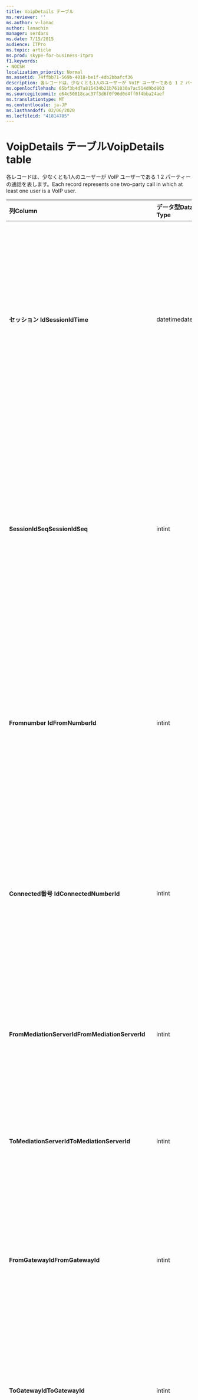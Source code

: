 ```yaml
---
title: VoipDetails テーブル
ms.reviewer: ''
ms.author: v-lanac
author: lanachin
manager: serdars
ms.date: 7/15/2015
audience: ITPro
ms.topic: article
ms.prod: skype-for-business-itpro
f1.keywords:
- NOCSH
localization_priority: Normal
ms.assetid: 74ffbb71-569b-4018-be1f-4db2bbafcf36
description: 各レコードは、少なくとも1人のユーザーが VoIP ユーザーである 1 2 パーティーの通話を表します。
ms.openlocfilehash: 65bf3b4d7a815434b21b761030a7ac514d9bd803
ms.sourcegitcommit: e64c50818cac37f3d6f0f96d0d4ff0f4bba24aef
ms.translationtype: MT
ms.contentlocale: ja-JP
ms.lasthandoff: 02/06/2020
ms.locfileid: "41814785"
---
```

# <a name="voipdetails-table"></a><span data-ttu-id="22f0f-103">VoipDetails テーブル</span><span class="sxs-lookup"><span data-stu-id="22f0f-103">VoipDetails table</span></span>
 
<span data-ttu-id="22f0f-104">各レコードは、少なくとも1人のユーザーが VoIP ユーザーである 1 2 パーティーの通話を表します。</span><span class="sxs-lookup"><span data-stu-id="22f0f-104">Each record represents one two-party call in which at least one user is a VoIP user.</span></span>
  
|<span data-ttu-id="22f0f-105">**列**</span><span class="sxs-lookup"><span data-stu-id="22f0f-105">**Column**</span></span>|<span data-ttu-id="22f0f-106">**データ型**</span><span class="sxs-lookup"><span data-stu-id="22f0f-106">**Data Type**</span></span>|<span data-ttu-id="22f0f-107">**キー/インデックス**</span><span class="sxs-lookup"><span data-stu-id="22f0f-107">**Key/Index**</span></span>|<span data-ttu-id="22f0f-108">**詳細**</span><span class="sxs-lookup"><span data-stu-id="22f0f-108">**Details**</span></span>|
|:-----|:-----|:-----|:-----|
|<span data-ttu-id="22f0f-109">**セッション Id**</span><span class="sxs-lookup"><span data-stu-id="22f0f-109">**SessionIdTime**</span></span> <br/> |<span data-ttu-id="22f0f-110">datetime</span><span class="sxs-lookup"><span data-stu-id="22f0f-110">datetime</span></span>  <br/> |<span data-ttu-id="22f0f-111">Primary</span><span class="sxs-lookup"><span data-stu-id="22f0f-111">Primary</span></span>  <br/> |<span data-ttu-id="22f0f-112">セッション要求の時刻。</span><span class="sxs-lookup"><span data-stu-id="22f0f-112">Time of session request.</span></span> <span data-ttu-id="22f0f-113">セッションを一意に識別するために**Sessionidseq**と組み合わせて使用されます。</span><span class="sxs-lookup"><span data-stu-id="22f0f-113">Used in conjunction with **SessionIdSeq** to uniquely identify a session.</span></span> <span data-ttu-id="22f0f-114">詳細については、「 [Skype For Business Server 2015 のダイアログ一覧](dialogs.md)」を参照してください。</span><span class="sxs-lookup"><span data-stu-id="22f0f-114">See the [Dialogs table in Skype for Business Server 2015](dialogs.md) for more information.</span></span> <br/> |
|<span data-ttu-id="22f0f-115">**SessionIdSeq**</span><span class="sxs-lookup"><span data-stu-id="22f0f-115">**SessionIdSeq**</span></span> <br/> |<span data-ttu-id="22f0f-116">int</span><span class="sxs-lookup"><span data-stu-id="22f0f-116">int</span></span>  <br/> |<span data-ttu-id="22f0f-117">Primary</span><span class="sxs-lookup"><span data-stu-id="22f0f-117">Primary</span></span>  <br/> |<span data-ttu-id="22f0f-118">セッションを識別する ID 番号。</span><span class="sxs-lookup"><span data-stu-id="22f0f-118">ID number to identify the session.</span></span> <span data-ttu-id="22f0f-119">セッションを一意に識別するために**Sessionidtime**と組み合わせて使用されます。</span><span class="sxs-lookup"><span data-stu-id="22f0f-119">Used in conjunction with **SessionIdTime** to uniquely identify a session.</span></span> <span data-ttu-id="22f0f-120">詳細については、「 [Skype For Business Server 2015 のダイアログ一覧](dialogs.md)」を参照してください。</span><span class="sxs-lookup"><span data-stu-id="22f0f-120">See the [Dialogs table in Skype for Business Server 2015](dialogs.md) for more information.</span></span> <br/> |
|<span data-ttu-id="22f0f-121">**Fromnumber Id**</span><span class="sxs-lookup"><span data-stu-id="22f0f-121">**FromNumberId**</span></span> <br/> |<span data-ttu-id="22f0f-122">int</span><span class="sxs-lookup"><span data-stu-id="22f0f-122">int</span></span>  <br/> |<span data-ttu-id="22f0f-123">外部</span><span class="sxs-lookup"><span data-stu-id="22f0f-123">Foreign</span></span>  <br/> |<span data-ttu-id="22f0f-124">発信者の**PhoneId** 。</span><span class="sxs-lookup"><span data-stu-id="22f0f-124">**PhoneId** of the caller.</span></span> <span data-ttu-id="22f0f-125">詳細については、「電話」の[表](phones.md)を参照してください。</span><span class="sxs-lookup"><span data-stu-id="22f0f-125">See the [Phones table](phones.md) for more information.</span></span> <span data-ttu-id="22f0f-126">Not NULL と**Fromgatewayid**が null でない場合は、発信者は PSTN ユーザーです。</span><span class="sxs-lookup"><span data-stu-id="22f0f-126">If not NULL and **FromGatewayId** is not NULL, then the caller was a PSTN user.</span></span> <br/> |
|<span data-ttu-id="22f0f-127">**Connected番号 Id**</span><span class="sxs-lookup"><span data-stu-id="22f0f-127">**ConnectedNumberId**</span></span> <br/> |<span data-ttu-id="22f0f-128">int</span><span class="sxs-lookup"><span data-stu-id="22f0f-128">int</span></span>  <br/> |<span data-ttu-id="22f0f-129">外部</span><span class="sxs-lookup"><span data-stu-id="22f0f-129">Foreign</span></span>  <br/> |<span data-ttu-id="22f0f-130">通話受信者の**PhoneId** 。</span><span class="sxs-lookup"><span data-stu-id="22f0f-130">**PhoneId** of the call receiver.</span></span> <span data-ttu-id="22f0f-131">詳細については、「電話」の[表](phones.md)を参照してください。</span><span class="sxs-lookup"><span data-stu-id="22f0f-131">See the [Phones table](phones.md) for more information.</span></span> <span data-ttu-id="22f0f-132">Not NULL と**Togatewayid**が null でない場合は、通話レシーバーは PSTN ユーザーでした。</span><span class="sxs-lookup"><span data-stu-id="22f0f-132">If not NULL and **ToGatewayId** is not NULL, then the call receiver was a PSTN user.</span></span> <br/> |
|<span data-ttu-id="22f0f-133">**FromMediationServerId**</span><span class="sxs-lookup"><span data-stu-id="22f0f-133">**FromMediationServerId**</span></span> <br/> |<span data-ttu-id="22f0f-134">int</span><span class="sxs-lookup"><span data-stu-id="22f0f-134">int</span></span>  <br/> |<span data-ttu-id="22f0f-135">外部</span><span class="sxs-lookup"><span data-stu-id="22f0f-135">Foreign</span></span>  <br/> |<span data-ttu-id="22f0f-136">通話が発信される仲介サーバー。</span><span class="sxs-lookup"><span data-stu-id="22f0f-136">The Mediation Server the call is coming from.</span></span> <span data-ttu-id="22f0f-137">詳細については、 [Mediationservers テーブル](mediationservers.md)を参照してください。</span><span class="sxs-lookup"><span data-stu-id="22f0f-137">See the [MediationServers table](mediationservers.md) for more information.</span></span> <br/> |
|<span data-ttu-id="22f0f-138">**ToMediationServerId**</span><span class="sxs-lookup"><span data-stu-id="22f0f-138">**ToMediationServerId**</span></span> <br/> |<span data-ttu-id="22f0f-139">int</span><span class="sxs-lookup"><span data-stu-id="22f0f-139">int</span></span>  <br/> |<span data-ttu-id="22f0f-140">外部</span><span class="sxs-lookup"><span data-stu-id="22f0f-140">Foreign</span></span>  <br/> |<span data-ttu-id="22f0f-141">仲介サーバーが呼び出されます。</span><span class="sxs-lookup"><span data-stu-id="22f0f-141">The Mediation Server called is going to.</span></span> <span data-ttu-id="22f0f-142">詳細については、 [Mediationservers テーブル](mediationservers.md)を参照してください。</span><span class="sxs-lookup"><span data-stu-id="22f0f-142">See the [MediationServers table](mediationservers.md) for more information.</span></span> <br/> |
|<span data-ttu-id="22f0f-143">**FromGatewayId**</span><span class="sxs-lookup"><span data-stu-id="22f0f-143">**FromGatewayId**</span></span> <br/> |<span data-ttu-id="22f0f-144">int</span><span class="sxs-lookup"><span data-stu-id="22f0f-144">int</span></span>  <br/> |<span data-ttu-id="22f0f-145">外部</span><span class="sxs-lookup"><span data-stu-id="22f0f-145">Foreign</span></span>  <br/> |<span data-ttu-id="22f0f-146">ゲートウェイ通話の発信元です。</span><span class="sxs-lookup"><span data-stu-id="22f0f-146">Gateway the call is coming from.</span></span> <span data-ttu-id="22f0f-147">詳細については、「 [Skype For Business Server 2015 のゲートウェイの表](gateways.md)」を参照してください。</span><span class="sxs-lookup"><span data-stu-id="22f0f-147">See the [Gateways table in Skype for Business Server 2015](gateways.md) for more information.</span></span> <br/> |
|<span data-ttu-id="22f0f-148">**ToGatewayId**</span><span class="sxs-lookup"><span data-stu-id="22f0f-148">**ToGatewayId**</span></span> <br/> |<span data-ttu-id="22f0f-149">int</span><span class="sxs-lookup"><span data-stu-id="22f0f-149">int</span></span>  <br/> |<span data-ttu-id="22f0f-150">外部</span><span class="sxs-lookup"><span data-stu-id="22f0f-150">Foreign</span></span>  <br/> |<span data-ttu-id="22f0f-151">通話の発信先のゲートウェイ。</span><span class="sxs-lookup"><span data-stu-id="22f0f-151">Gateway the call is going to.</span></span> <span data-ttu-id="22f0f-152">詳細については、「 [Skype For Business Server 2015 のゲートウェイの表](gateways.md)」を参照してください。</span><span class="sxs-lookup"><span data-stu-id="22f0f-152">See the [Gateways table in Skype for Business Server 2015](gateways.md) for more information.</span></span> <br/> |
|<span data-ttu-id="22f0f-153">**DisconnectedbyURIId**</span><span class="sxs-lookup"><span data-stu-id="22f0f-153">**DisconnectedbyURIId**</span></span> <br/> |<span data-ttu-id="22f0f-154">int</span><span class="sxs-lookup"><span data-stu-id="22f0f-154">int</span></span>  <br/> |<span data-ttu-id="22f0f-155">外部</span><span class="sxs-lookup"><span data-stu-id="22f0f-155">Foreign</span></span>  <br/> |<span data-ttu-id="22f0f-156">ユーザーが URI を持っている場合に、通話を切断したユーザーの URI。</span><span class="sxs-lookup"><span data-stu-id="22f0f-156">URI of the user who disconnected the call, if the user has a URI.</span></span> <span data-ttu-id="22f0f-157">詳細については、「ユーザー」の[表](users.md)を参照してください。</span><span class="sxs-lookup"><span data-stu-id="22f0f-157">See the [Users table](users.md) for more information.</span></span> <br/> |
|<span data-ttu-id="22f0f-158">**DisconnectedbyPhoneId**</span><span class="sxs-lookup"><span data-stu-id="22f0f-158">**DisconnectedbyPhoneId**</span></span> <br/> |<span data-ttu-id="22f0f-159">int</span><span class="sxs-lookup"><span data-stu-id="22f0f-159">int</span></span>  <br/> |<span data-ttu-id="22f0f-160">外部</span><span class="sxs-lookup"><span data-stu-id="22f0f-160">Foreign</span></span>  <br/> |<span data-ttu-id="22f0f-161">通話を切断した電話の ID が電話から切断されました。</span><span class="sxs-lookup"><span data-stu-id="22f0f-161">ID of the phone that disconnected the call was disconnected from a phone.</span></span> <span data-ttu-id="22f0f-162">詳細については、「電話」の[表](phones.md)を参照してください。</span><span class="sxs-lookup"><span data-stu-id="22f0f-162">See the [Phones table](phones.md) for more information.</span></span> <br/> |
|<span data-ttu-id="22f0f-163">**LastModifiedTime**</span><span class="sxs-lookup"><span data-stu-id="22f0f-163">**LastModifiedTime**</span></span> <br/> |<span data-ttu-id="22f0f-164">Datetime</span><span class="sxs-lookup"><span data-stu-id="22f0f-164">Datetime</span></span>  <br/> ||<span data-ttu-id="22f0f-165">監視サービスで内部的に使用されます。</span><span class="sxs-lookup"><span data-stu-id="22f0f-165">For internal use by the Monitoring service.</span></span>  <br/> <span data-ttu-id="22f0f-166">このフィールドは、Skype for Business Server 2015 で導入されました。</span><span class="sxs-lookup"><span data-stu-id="22f0f-166">This field was introduced in Skype for Business Server 2015.</span></span>  <br/> |
   

